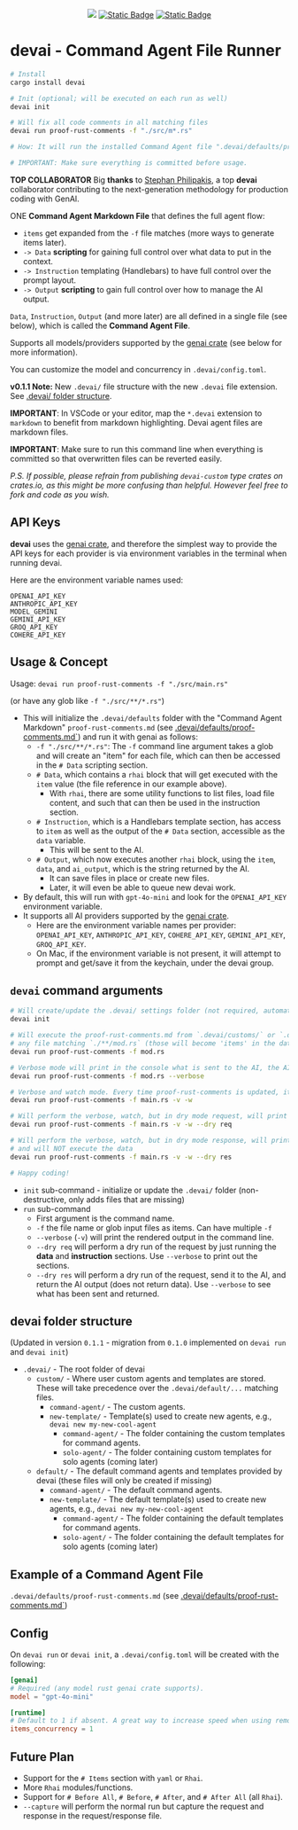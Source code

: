 <div align="center">

<a href="https://crates.io/crates/devai"><img src="https://img.shields.io/crates/v/devai.svg" /></a>
<a href="https://github.com/jeremychone/rust-devai"><img alt="Static Badge" src="https://img.shields.io/badge/GitHub-Repo?color=%23336699"></a>
<a href="https://www.youtube.com/watch?v=DSuvkCHdD5I&list=PL7r-PXl6ZPcBcLsBdBABOFUuLziNyigqj"><img alt="Static Badge" src="https://img.shields.io/badge/YouTube_devai_Intro-Video?style=flat&logo=youtube&color=%23ff0000"></a>

</div>

# **devai** - **Command Agent File Runner**

```sh
# Install
cargo install devai

# Init (optional; will be executed on each run as well)
devai init

# Will fix all code comments in all matching files
devai run proof-rust-comments -f "./src/m*.rs"

# How: It will run the installed Command Agent file ".devai/defaults/proof-rust-comments.md" on all source files matching "./src/m*.rs"

# IMPORTANT: Make sure everything is committed before usage.
```

**TOP COLLABORATOR** Big **thanks** to [Stephan Philipakis](https://github.com/sphilipakis), a top **devai** collaborator contributing to the next-generation methodology for production coding with GenAI.

ONE **Command Agent Markdown File** that defines the full agent flow:
- `items` get expanded from the `-f` file matches (more ways to generate items later).
- `-> Data` **scripting** for gaining full control over what data to put in the context.
- `-> Instruction` templating (Handlebars) to have full control over the prompt layout.
- `-> Output` **scripting** to gain full control over how to manage the AI output.

`Data`, `Instruction`, `Output` (and more later) are all defined in a single file (see below), which is called the **Command Agent File**.

Supports all models/providers supported by the [genai crate](https://crates.io/crates/genai) (see below for more information).

You can customize the model and concurrency in `.devai/config.toml`.

**v0.1.1 Note:** New `.devai/` file structure with the new `.devai` file extension. See [.devai/ folder structure](#devai-folder-structure).

**IMPORTANT**: In VSCode or your editor, map the `*.devai` extension to `markdown` to benefit from markdown highlighting. Devai agent files are markdown files.

**IMPORTANT**: Make sure to run this command line when everything is committed so that overwritten files can be reverted easily.

_P.S. If possible, please refrain from publishing `devai-custom` type crates on crates.io, as this might be more confusing than helpful. However feel free to fork and code as you wish._

## API Keys

**devai** uses the [genai crate](https://crates.io/crates/genai), and therefore the simplest way to provide the API keys for each provider is via environment variables in the terminal when running devai.

Here are the environment variable names used:

```
OPENAI_API_KEY
ANTHROPIC_API_KEY
MODEL_GEMINI
GEMINI_API_KEY
GROQ_API_KEY
COHERE_API_KEY
```

## Usage & Concept

Usage: `devai run proof-rust-comments -f "./src/main.rs"`

(or have any glob like `-f "./src/**/*.rs"`)
- This will initialize the `.devai/defaults` folder with the "Command Agent Markdown" `proof-rust-comments.md` (see [.devai/defaults/proof-comments.md`](./_init/agents/proof-comments.devai)) and run it with genai as follows: 
    - `-f "./src/**/*.rs"`: The `-f` command line argument takes a glob and will create an "item" for each file, which can then be accessed in the `# Data` scripting section.
    - `# Data`, which contains a ```rhai``` block that will get executed with the `item` value (the file reference in our example above).
        - With `rhai`, there are some utility functions to list files, load file content, and such that can then be used in the instruction section. 
    - `# Instruction`, which is a Handlebars template section, has access to `item` as well as the output of the `# Data` section, accessible as the `data` variable. 
        - This will be sent to the AI.
    - `# Output`, which now executes another ```rhai``` block, using the `item`, `data`, and `ai_output`, which is the string returned by the AI. 
        - It can save files in place or create new files. 
        - Later, it will even be able to queue new devai work.
- By default, this will run with `gpt-4o-mini` and look for the `OPENAI_API_KEY` environment variable.
- It supports all AI providers supported by the [genai crate](https://crates.io/crates/genai).
    - Here are the environment variable names per provider: `OPENAI_API_KEY`, `ANTHROPIC_API_KEY`, `COHERE_API_KEY`, `GEMINI_API_KEY`, `GROQ_API_KEY`.
    - On Mac, if the environment variable is not present, it will attempt to prompt and get/save it from the keychain, under the devai group.

## `devai` command arguments

```sh
# Will create/update the .devai/ settings folder (not required, automatically runs on "run")
devai init

# Will execute the proof-rust-comments.md from `.devai/customs/` or `.devai/defaults/` on 
# any file matching `./**/mod.rs` (those will become 'items' in the data section)
devai run proof-rust-comments -f mod.rs

# Verbose mode will print in the console what is sent to the AI, the AI response, and the output return if string-like
devai run proof-rust-comments -f mod.rs --verbose 

# Verbose and watch mode. Every time proof-rust-comments is updated, it will run it again
devai run proof-rust-comments -f main.rs -v -w

# Will perform the verbose, watch, but in dry mode request, will print only the rendered instruction
devai run proof-rust-comments -f main.rs -v -w --dry req

# Will perform the verbose, watch, but in dry mode response, will print rendered instruction, AI response
# and will NOT execute the data
devai run proof-rust-comments -f main.rs -v -w --dry res

# Happy coding!
```

- `init` sub-command - initialize or update the `.devai/` folder (non-destructive, only adds files that are missing)
- `run` sub-command
    - First argument is the command name. 
    - `-f` the file name or glob input files as items. Can have multiple `-f`
    - `--verbose` (`-v`) will print the rendered output in the command line.
    - `--dry req` will perform a dry run of the request by just running the **data** and **instruction** sections. Use `--verbose` to print out the sections.
    - `--dry res` will perform a dry run of the request, send it to the AI, and return the AI output (does not return data). Use `--verbose` to see what has been sent and returned.

## devai folder structure

(Updated in version `0.1.1` - migration from `0.1.0` implemented on `devai run` and `devai init`)

- `.devai/` - The root folder of devai
    - `custom/` - Where user custom agents and templates are stored. These will take precedence over the `.devai/default/...` matching files.
        - `command-agent/` - The custom agents. 
        - `new-template/` - Template(s) used to create new agents, e.g., `devai new my-new-cool-agent`
            - `command-agent/` - The folder containing the custom templates for command agents.
            - `solo-agent/` - The folder containing custom templates for solo agents (coming later)
    - `default/` - The default command agents and templates provided by devai (these files will only be created if missing)
        - `command-agent/` - The default command agents.
        - `new-template/` - The default template(s) used to create new agents, e.g., `devai new my-new-cool-agent`
            - `command-agent/` - The folder containing the default templates for command agents.
            - `solo-agent/` - The folder containing the default templates for solo agents (coming later)

## Example of a Command Agent File

`.devai/defaults/proof-rust-comments.md` (see [.devai/defaults/proof-rust-comments.md`](./_base/agents/proof-rust-comments.md))

## Config

On `devai run` or `devai init`, a `.devai/config.toml` will be created with the following:

```toml
[genai]
# Required (any model rust genai crate supports).
model = "gpt-4o-mini" 

[runtime]
# Default to 1 if absent. A great way to increase speed when using remote AI services.
items_concurrency = 1 
```

## Future Plan

- Support for the `# Items` section with `yaml` or `Rhai`.
- More `Rhai` modules/functions.
- Support for `# Before All`, `# Before`, `# After`, and `# After All` (all `Rhai`).
- `--capture` will perform the normal run but capture the request and response in the request/response file.
